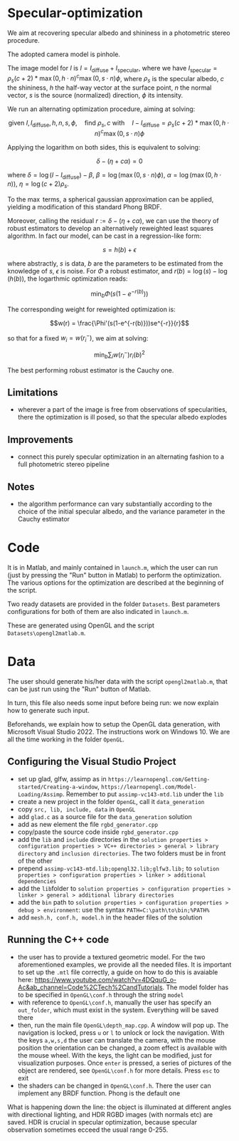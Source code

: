 # Specular-optimization
We aim at recovering specular albedo and shininess in a photometric stereo procedure.

The adopted camera model is pinhole.

The image model for $I$ is $I = I_{\text{diffuse}} + I_{\text{specular}}$, where we have $I_{\text{specular}}=\rho_s(c+2)*\max(0, h \cdot n)^c \max(0, s\cdot n)\phi$, where $\rho_s$ is the specular albedo, $c$ the shininess, $h$ the half-way vector at the surface point, $n$ the normal vector, $s$ is the source (normalized) direction, $\phi$ its intensity.

We run an alternating optimization procedure, aiming at solving:

$$\text{given } I,I_{\text{diffuse}}, h, n, s, \phi, \quad \text{find } \rho_s, c \text{ with}\quad I - I_{\text{diffuse}}=\rho_s(c+2)*\max(0, h \cdot n)^c \max(0, s\cdot n)\phi $$

Applying the logarithm on both sides, this is equivalent to solving:

$$\delta -(\eta + c \alpha) = 0 $$

where $\delta = \log( I - I_{\text{diffuse}})-\beta$, $\beta = \log(\max(0, s\cdot n)\phi)$, $\alpha = \log(\max(0, h \cdot n))$, $\eta= \log(c+2)\rho_s$.

To the $\max$ terms, a spherical gaussian approximation can be applied, yielding a modification of this standard Phong BRDF.

Moreover, calling the residual $r:=\delta -(\eta + c \alpha)$, we can use the theory of robust estimators to develop an alternatively reweighted least squares algorithm. In fact our model, can be cast in a regression-like form:

$$s=h(b)+\epsilon$$

where abstractly, $s$ is data, $b$ are the parameters to be estimated from the knowledge of $s$, $\epsilon$ is noise. For $\Phi$ a robust estimator, and $r(b)=\log(s)-\log(h(b))$, the logarthmic optimization reads:

$$\min_b \Phi(s(1-e^{-r(b)}))$$

The corresponding weight for reweighted optimization is:

$$w(r) = \frac{\Phi'(s(1-e^{-r(b)}))se^{-r}}{r}$$

so that for a fixed $w_i=w(r_i^-)$, we aim at solving:

$$\min_b\sum_i w(r_i^-)r_i(b)^2$$

The best performing robust estimator is the Cauchy one.

## Limitations

- wherever a part of the image is free from observations of specularities, there the optimization is ill posed, so that the specular albedo explodes

## Improvements

- connect this purely specular optimization in an alternating fashion to a full photometric stereo pipeline

## Notes

- the algorithm performance can vary substantially according to the choice of the initial specular albedo, and the variance parameter in the Cauchy estimator

# Code

It is in Matlab, and mainly contained in `launch.m`, which the user can run (just by pressing the "Run" button in Matlab) to perform the optimization. The various options for the optimization are described at the beginning of the script.

Two ready datasets are provided in the folder `Datasets`. Best parameters configurations for both of them are also indicated in `launch.m`.

These are generated using OpenGL and the script `Datasets\opengl2matlab.m`.

# Data

The user should generate his/her data with the script `opengl2matlab.m`, that can be just run using the "Run" button of Matlab.

In turn, this file also needs some input before being run: we now explain how to generate such input.

Beforehands, we explain how to setup the OpenGL data generation, with Microsoft Visual Studio 2022. The instructions work on Windows 10. We are all the time working in the folder `OpenGL`.

## Configuring the Visual Studio Project
- set up glad, glfw, assimp as in `https://learnopengl.com/Getting-started/Creating-a-window`, `https://learnopengl.com/Model-Loading/Assimp`. Remember to put `assimp-vc143-mtd.lib` under the `lib`
- create a new project in the folder `OpenGL`, call it `data_generation`
- copy `src, lib, include, data` in `OpenGL`
- add `glad.c` as a source file for the `data_generation` solution
- add as new element the file `rgbd_generator.cpp`
- copy/paste the source code inside `rgbd_generator.cpp`
- add the `lib` and `include` directories in the `solution properties > configuration properties > VC++ directories > general > library directory` and `inclusion directories`. The two folders must be in front of the other
- prepend `assimp-vc143-mtd.lib;opengl32.lib;glfw3.lib;` to `solution properties > configuration properties > linker > additional dependencies`
- add the `lib`folder to `solution properties > configuration properties > linker > general > additional library directories`
- add the `bin` path to `solution properties > configuration properties > debug > environment`: use the syntax `PATH=C:\path\to\bin;%PATH%`
- add `mesh.h, conf.h, model.h` in the header files of the solution

## Running the C++ code
- the user has to provide a textured geometric model. For the two aforementioned examples, we provide all the needed files. It is important to set up the `.mtl` file correctly, a guide on how to do this is avaiable here: https://www.youtube.com/watch?v=4DQquG_o-Ac&ab_channel=Code%2CTech%2CandTutorials. The model folder has to be specified in `OpenGL\conf.h` through the string `model`
- with reference to `OpenGL\conf.h`, manually the user has specify an `out_folder`, which must exist in the system. Everything will be saved there
- then, run the main file `OpenGL\depth_map.cpp`. A window will pop up. The navigation is locked, press `u` or `l` to unlock or lock the navigation. With the keys `a,w,s,d` the user can translate the camera, with the mouse position the orientation can be changed, a zoom effect is available with the mouse wheel. With the keys, the light can be modified, just for visualization purposes. Once `enter` is pressed, a series of pictures of the object are rendered, see `OpenGL\conf.h` for more details. Press `esc` to exit
- the shaders can be changed in `OpenGL\conf.h`. There the user can implement any BRDF function. Phong is the default one

What is happening down the line: the object is illuminated at different angles with directional lighting, and HDR RGBD images (with normals etc) are saved. HDR is crucial in specular optimization, because specular observation sometimes ecceed the usual range 0-255.



